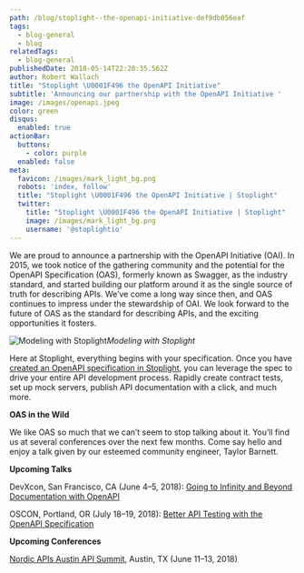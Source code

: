 ```yaml
---
path: /blog/stoplight-️-the-openapi-initiative-def9db056eaf
tags:
  - blog-general
  - blog
relatedTags:
  - blog-general
publishedDate: 2018-05-14T22:20:35.562Z
author: Robert Wallach
title: "Stoplight \U0001F496 the OpenAPI Initiative"
subtitle: 'Announcing our partnership with the OpenAPI Initiative '
image: /images/openapi.jpeg
color: green
disqus:
  enabled: true
actionBar:
  buttons:
    - color: purple
  enabled: false
meta:
  favicon: /images/mark_light_bg.png
  robots: 'index, follow'
  title: "Stoplight \U0001F496 the OpenAPI Initiative | Stoplight"
  twitter:
    title: "Stoplight \U0001F496 the OpenAPI Initiative | Stoplight"
    image: /images/mark_light_bg.png
    username: '@stoplightio'
---
```

We are proud to announce a partnership with the OpenAPI Initiative (OAI). In 2015, we took notice of the gathering community and the potential for the OpenAPI Specification (OAS), formerly known as Swagger, as the industry standard, and started building our platform around it as the single source of truth for describing APIs. We’ve come a long way since then, and OAS continues to impress under the stewardship of OAI. We look forward to the future of OAS as the standard for describing APIs, and the exciting opportunities it fosters.

![Modeling with Stoplight](https://cdn-images-1.medium.com/max/3326/1*CUxuTgeJ-59ziIJIeUsSgQ.png)*Modeling with Stoplight*

Here at Stoplight, everything begins with your specification. Once you have [created an OpenAPI specification in Stoplight](https://stoplight.io), you can leverage the spec to drive your entire API development process. Rapidly create contract tests, set up mock servers, publish API documentation with a click, and much more.

**OAS in the Wild**

We like OAS so much that we can’t seem to stop talking about it. You’ll find us at several conferences over the next few months. Come say hello and enjoy a talk given by our esteemed community engineer, Taylor Barnett.

**Upcoming Talks**

DevXcon, San Francisco, CA (June 4–5, 2018): [Going to Infinity and Beyond Documentation with OpenAPI](https://2018.devxcon.com/taylor-barnett/)

OSCON, Portland, OR (July 18–19, 2018): [Better API Testing with the OpenAPI Specification](https://conferences.oreilly.com/oscon/oscon-or/public/schedule/detail/67652)

**Upcoming Conferences**

[Nordic APIs Austin API Summit](https://nordicapis.com/events/austin-api-summit-2018/), Austin, TX (June 11–13, 2018)
